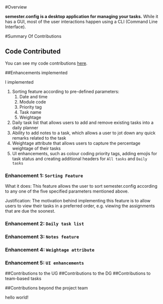 #Overview

**semester.config is a desktop application for managing your tasks.**
While it has a GUI, most of the user interactions happen using a CLI (Command Line Interface).

#Summary Of Contributions

## Code Contributed

You can see my code contributions [here](https://nus-cs2103-ay2021s2.github.io/tp-dashboard/?search=&sort=groupTitle&sortWithin=title&timeframe=commit&mergegroup=&groupSelect=groupByRepos&breakdown=true&checkedFileTypes=docs~functional-code~test-code~other&since=&tabOpen=true&tabType=authorship&zFR=false&tabAuthor=danielonges&tabRepo=AY2021S2-CS2103-T14-4%2Ftp%5Bmaster%5D&authorshipIsMergeGroup=false&authorshipFileTypes=docs~functional-code~test-code~other&authorshipIsBinaryFileTypeChecked=false).

##Enhancements implemented

I implemented

1. Sorting feature according to pre-defined parameters:
   1. Date and time
   2. Module code
   3. Priority tag
   4. Task name
   5. Weightage
2. Daily task list that allows users to add and remove existing tasks into a daily planner
3. Ability to add notes to a task, which allows a user to jot down any quick remarks related to the task
4. Weightage attribute that allows users to capture the percentage weightage of their tasks
5. UI enhancements, such as colour coding priority tags, adding emojis for task status and creating additional headers for `All tasks` and `Daily tasks`

### Enhancement 1: `Sorting Feature`

What it does: This feature allows the user to sort semester.config according to any one of the five specified parameters mentioned above.

Justification: The motivation behind implementing this feature is to allow users to view their tasks in a preferred order, e.g. viewing the assignments that are due the soonest.



### Enhancement 2: `Daily task list`

### Enhancement 3: `Notes feature`

### Enhancement 4: `Weightage attribute`

### Enhancement 5: `UI enhancements`

##Contributions to the UG
##Contributions to the DG
##Contributions to team-based tasks

##Contributions beyond the project team

hello world!

